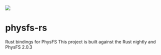 ![](https://travis-ci.org/EnvisionRed/physfs-rs.svg?branch=master)
=======
physfs-rs
=========

Rust bindings for PhysFS
This project is built against the Rust nightly and PhysFS 2.0.3
